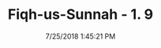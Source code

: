 ---
title        : "Fiqh-us-Sunnah - 1. 9"
date         : 7/25/2018 1:45:21 PM
draft        : false
type         : "hadith"
layout       : "hadith"
BookCode     : "FQS"
VolumeNumber : "1"
FiqhNumber   : "9"
categories  :  ["Impuritie-Pig's Meat","Impuritie - Vomiting of a person, urine, and excrement"]
---